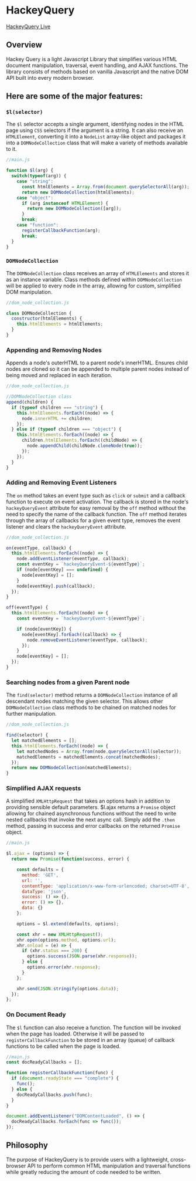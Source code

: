 # HackeyQuery

[HackeyQuery Live](https://wangytangy.github.io/hackeyquery/)

## Overview

Hackey Query is a light Javascript Library that simplifies various HTML document manipulation, traversal, event handling, and AJAX functions. The library consists of methods based on vanilla Javascript and the native DOM API built into every modern browser.

## Here are some of the major features:

### `$l(selector)`

The `$l` selector accepts a single argument, identifying nodes in the HTML page using `CSS` selectors if the argument is a string. It can also receive an `HTMLElement`, converting it into a `NodeList` array-like object and packages it into a `DOMNodeCollection` class that will make a variety of methods available to it.

```Javascript
//main.js

function $l(arg) {
  switch(typeof(arg)) {
    case "string":
      const htmlElements = Array.from(document.querySelectorAll(arg));
      return new DOMNodeCollection(htmlElements);
    case "object":
      if (arg instanceof HTMLElement) {
        return new DOMNodeCollection([arg]);
      }
      break;
    case "function":
      registerCallbackFunction(arg);
      break;
  }
}
```

### `DOMNodeCollection`

The `DOMNodeCollection` class receives an array of `HTMLElements` and stores it as an instance variable. Class methods defined within `DOMNodeCollection` will be applied to every node in the array, allowing for custom, simplified DOM manipulation.

```Javascript
//dom_node_collection.js

class DOMNodeCollection {
  constructor(htmlElements) {
    this.htmlElements = htmlElements;
  }
}
```

### Appending and Removing Nodes
Appends a node's outerHTML to a parent node's innerHTML. Ensures child nodes are cloned so it can be appended to multiple parent nodes instead of being moved and replaced in each iteration.

```Javascript
//dom_node_collection.js

//DOMNodeCollection class
append(children) {
  if (typeof children === "string") {
    this.htmlElements.forEach((node) => {
      node.innerHTML += children;
    });
  } else if (typeof children === "object") {
    this.htmlElements.forEach((node) => {
      children.htmlElements.forEach((childNode) => {
        node.appendChild(childNode.cloneNode(true));
      });
    });
  }
}
```

### Adding and Removing Event Listeners

The `on` method takes an event type such as `click` or `submit` and a callback function to execute on event activation. The callback is stored in the node's `hackeyQueryEvent` attribute for easy removal by the `off` method without the need to specify the name of the callback function. The `off` method iterates through the array of callbacks for a given event type, removes the event listener and clears the `hackeyQueryEvent` attribute.

```Javascript
//dom_node_collection.js

on(eventType, callback) {
  this.htmlElements.forEach((node) => {
    node.addEventListener(eventType, callback);
    const eventKey = `hackeyQueryEvent-${eventType}`;
    if (node[eventKey] === undefined) {
      node[eventKey] = [];
    }
    node[eventKey].push(callback);
  });
}

off(eventType) {
  this.htmlElements.forEach((node) => {
    const eventKey = `hackeyQueryEvent-${eventType}`;

    if (node[eventKey]) {
      node[eventKey].forEach((callback) => {
        node.removeEventListener(eventType, callback);
      });
    }
    node[eventKey] = [];
  });
}
```
### Searching nodes from a given Parent node

The `find(selector)` method returns a `DOMNodeCollection` instance of all descendant nodes matching the given selector. This allows other `DOMNodeCollection` class methods to be chained on matched nodes for further manipulation.

```Javascript
//dom_node_collection.js

find(selector) {
  let matchedElements = [];
  this.htmlElements.forEach((node) => {
    let matchedNodes = Array.from(node.querySelectorAll(selector));
    matchedElements = matchedElements.concat(matchedNodes);
  });
  return new DOMNodeCollection(matchedElements);
}
```

### Simplified AJAX requests

A simplified `XMLHttpRequest` that takes an options hash in addition to providing sensible default parameters. $l.ajax returns a `Promise` object allowing for chained asynchronous functions without the need to write nested callbacks that invoke the next async call. Simply add the `.then` method, passing in success and error callbacks on the returned `Promise` object.

```Javascript
//main.js

$l.ajax = (options) => {
  return new Promise(function(success, error) {

    const defaults = {
      method: 'GET',
      url: '',
      contentType: 'application/x-www-form-urlencoded; charset=UTF-8',
      dataType: 'json',
      success: () => {},
      error: () => {},
      data: {}
    };

    options = $l.extend(defaults, options);

    const xhr = new XMLHttpRequest();
    xhr.open(options.method, options.url);
    xhr.onload = (e) => {
      if (xhr.status === 200) {
        options.success(JSON.parse(xhr.response));
      } else {
        options.error(xhr.response);
      }
    };

    xhr.send(JSON.stringify(options.data));
  });
};
```

### On Document Ready

The `$l` function can also receive a function. The function will be invoked when the page has loaded. Otherwise it will be passed to `registerCallbackFunction` to be stored in an array (queue) of callback functions to be called when the page is loaded.

```Javascript
//main.js
const docReadyCallbacks = [];

function registerCallbackFunction(func) {
  if (document.readyState === "complete") {
    func();
  } else {
    docReadyCallbacks.push(func);
  }
}

document.addEventListener("DOMContentLoaded", () => {
  docReadyCallbacks.forEach(func => func());
});

```

## Philosophy

The purpose of HackeyQuery is to provide users with a lightweight, cross-browser API to perform common HTML manipulation and traversal functions while greatly reducing the amount of code needed to be written.
